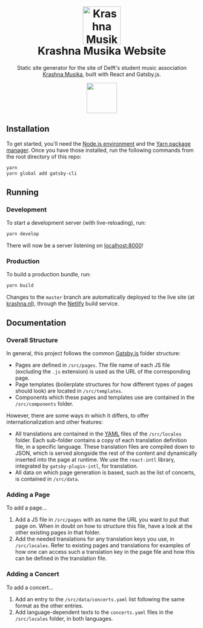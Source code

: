 <h1 align="center">
  <img src="https://raw.githubusercontent.com/krashnamusika/krashna-site/master/src/favicon.png" width="100" alt="Krashna Musika">
  <br>
  Krashna Musika Website
</h1>
<p align="center">
  Static site generator for the site of Delft's student music association <a href="https://www.krashna.nl/">Krashna Musika</a>, built with React and Gatsby.js.
</p>

<p align="center">
  <a href="https://www.netlify.com">
    <img src="https://www.netlify.com/img/global/badges/netlify-color-accent.svg" width="80"/>
  </a>
</p>


## Installation

To get started, you'll need the [Node.js environment](https://nodejs.org) and the [Yarn package manager](https://yarnpkg.com). Once you have those installed, run the following commands from the root directory of this repo:

```bash
yarn
yarn global add gatsby-cli
```


## Running

### Development

To start a development server (with live-reloading), run:

```bash
yarn develop
```

There will now be a server listening on [localhost:8000](http://localhost:8000)!

### Production

To build a production bundle, run:

```bash
yarn build
```

Changes to the `master` branch are automatically deployed to the live site (at [krashna.nl](https://www.krashna.nl/)), through the [Netlify](https://netlify.com) build service.


## Documentation

### Overall Structure

In general, this project follows the common [Gatsby.js](https://www.gatsbyjs.org/docs/) folder structure:

- Pages are defined in `/src/pages`. The file name of each JS file (excluding the `.js` extension) is used as the URL of the corresponding page.
- Page templates (boilerplate structures for how different types of pages should look) are located in `/src/templates`.
- Components which these pages and templates use are contained in the `/src/components` folder.

However, there are some ways in which it differs, to offer internationalization and other features:

- All translations are contained in the [YAML](http://yaml.org/) files of the `/src/locales` folder. Each sub-folder contains a copy of each translation definition file, in a specific language. These translation files are compiled down to JSON, which is served alongside the rest of the content and dynamically inserted into the page at runtime. We use the `react-intl` library, integrated by `gatsby-plugin-intl`, for translation.
- All data on which page generation is based, such as the list of concerts, is contained in `/src/data`.

### Adding a Page

To add a page...

1. Add a JS file in `/src/pages` with as name the URL you want to put that page on. When in doubt on how to structure this file, have a look at the other existing pages in that folder.
2. Add the needed translations for any translation keys you use, in `/src/locales`. Refer to existing pages and translations for examples of how one can access such a translation key in the page file and how this can be defined in the translation file.

### Adding a Concert

To add a concert...

1. Add an entry to the `/src/data/concerts.yaml` list following the same format as the other entries.
2. Add language-dependent texts to the `concerts.yaml` files in the `/src/locales` folder, in both languages.
